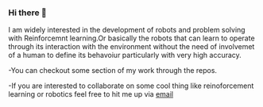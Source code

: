 ### Hi there 👋

<!--
**RUFFY-369/RUFFY-369** is a ✨ _special_ ✨ repository because its `README.md` (this file) appears on your GitHub profile.

Here are some ideas to get you started:

- 🔭 I’m currently working on ...
- 🌱 I’m currently learning ...
- 👯 I’m looking to collaborate on ...
- 🤔 I’m looking for help with ...
- 💬 Ask me about ...
- 📫 How to reach me: ...
- 😄 Pronouns: ...
- ⚡ Fun fact: ...
-->I am widely interested in the development of robots and problem solving with Reinforcemnt learning.Or basically the robots that can learn to operate through its interaction with the environment without the need of involvemet of a human to define its behavoiur particularly with very high accuracy.

-You can checkout some section of my work through the repos.

-If you are interested to collaborate on some cool thing like reinoforcement learning or robotics feel free to hit me up via [email ](prakarshkaushik369@gmail.com)
